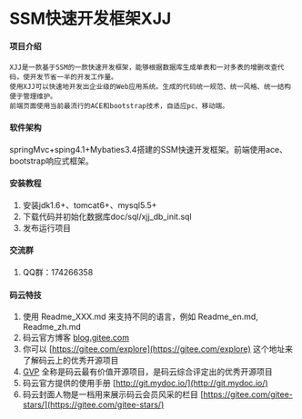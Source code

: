 # SSM快速开发框架XJJ

#### 项目介绍
    XJJ是一款基于SSM的一款快速开发框架，能够根据数据库生成单表和一对多表的增删改查代码，使开发节省一半的开发工作量。
    使用XJJ可以快速地开发出企业级的Web应用系统。生成的代码统一规范、统一风格、统一结构便于管理维护。
    前端页面使用当前最流行的ACE和bootstrap技术，自适应pc、移动端。

#### 软件架构
springMvc+sping4.1+Mybaties3.4搭建的SSM快速开发框架。前端使用ace、bootstrap响应式框架。

#### 安装教程

1. 安装jdk1.6+、tomcat6+、mysql5.5+
2. 下载代码并初始化数据库doc/sql/xjj_db_init.sql
3. 发布运行项目

#### 交流群
1. QQ群：174266358


#### 码云特技

1. 使用 Readme\_XXX.md 来支持不同的语言，例如 Readme\_en.md, Readme\_zh.md
2. 码云官方博客 [blog.gitee.com](https://blog.gitee.com)
3. 你可以 [https://gitee.com/explore](https://gitee.com/explore) 这个地址来了解码云上的优秀开源项目
4. [GVP](https://gitee.com/gvp) 全称是码云最有价值开源项目，是码云综合评定出的优秀开源项目
5. 码云官方提供的使用手册 [http://git.mydoc.io/](http://git.mydoc.io/)
6. 码云封面人物是一档用来展示码云会员风采的栏目 [https://gitee.com/gitee-stars/](https://gitee.com/gitee-stars/)